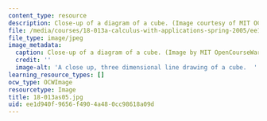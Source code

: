 ```yaml
---
content_type: resource
description: Close-up of a diagram of a cube. (Image courtesy of MIT OCW.)
file: /media/courses/18-013a-calculus-with-applications-spring-2005/ee1d940f9656f4904a480cc98618a09d_18-013as05.jpg
file_type: image/jpeg
image_metadata:
  caption: Close-up of a diagram of a cube. (Image by MIT OpenCourseWare.)
  credit: ''
  image-alt: 'A close up, three dimensional line drawing of a cube.  '
learning_resource_types: []
ocw_type: OCWImage
resourcetype: Image
title: 18-013as05.jpg
uid: ee1d940f-9656-f490-4a48-0cc98618a09d
---
```

